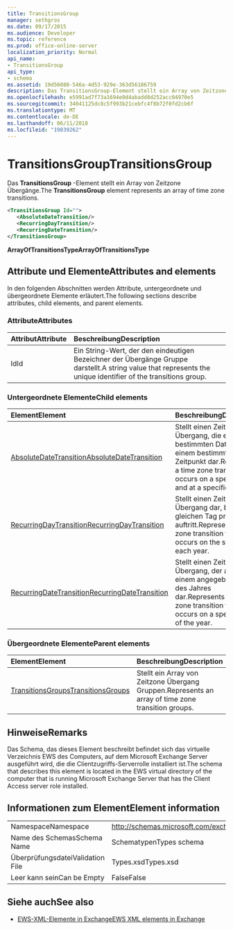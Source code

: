 ```yaml
---
title: TransitionsGroup
manager: sethgros
ms.date: 09/17/2015
ms.audience: Developer
ms.topic: reference
ms.prod: office-online-server
localization_priority: Normal
api_name:
- TransitionsGroup
api_type:
- schema
ms.assetid: 19d56080-546a-4d53-929e-363d56186759
description: Das TransitionsGroup-Element stellt ein Array von Zeitzone Übergänge.
ms.openlocfilehash: e5991ad7f73a1694e0d4abadd8d252acc04970e5
ms.sourcegitcommit: 34041125dc8c5f993b21cebfc4f8b72f0fd2cb6f
ms.translationtype: MT
ms.contentlocale: de-DE
ms.lasthandoff: 06/11/2018
ms.locfileid: "19839262"
---
```

# <a name="transitionsgroup"></a><span data-ttu-id="eba49-103">TransitionsGroup</span><span class="sxs-lookup"><span data-stu-id="eba49-103">TransitionsGroup</span></span>

<span data-ttu-id="eba49-104">Das **TransitionsGroup** -Element stellt ein Array von Zeitzone Übergänge.</span><span class="sxs-lookup"><span data-stu-id="eba49-104">The **TransitionsGroup** element represents an array of time zone transitions.</span></span> 
  
```xml
<TransitionsGroup Id="">
   <AbsoluteDateTransition/>
   <RecurringDayTransition/>
   <RecurringDateTransition/>
</TransitionsGroup>
```

 <span data-ttu-id="eba49-105">**ArrayOfTransitionsType**</span><span class="sxs-lookup"><span data-stu-id="eba49-105">**ArrayOfTransitionsType**</span></span>
## <a name="attributes-and-elements"></a><span data-ttu-id="eba49-106">Attribute und Elemente</span><span class="sxs-lookup"><span data-stu-id="eba49-106">Attributes and elements</span></span>

<span data-ttu-id="eba49-107">In den folgenden Abschnitten werden Attribute, untergeordnete und übergeordnete Elemente erläutert.</span><span class="sxs-lookup"><span data-stu-id="eba49-107">The following sections describe attributes, child elements, and parent elements.</span></span>
  
### <a name="attributes"></a><span data-ttu-id="eba49-108">Attribute</span><span class="sxs-lookup"><span data-stu-id="eba49-108">Attributes</span></span>

|<span data-ttu-id="eba49-109">**Attribut**</span><span class="sxs-lookup"><span data-stu-id="eba49-109">**Attribute**</span></span>|<span data-ttu-id="eba49-110">**Beschreibung**</span><span class="sxs-lookup"><span data-stu-id="eba49-110">**Description**</span></span>|
|:-----|:-----|
|<span data-ttu-id="eba49-111">Id</span><span class="sxs-lookup"><span data-stu-id="eba49-111">Id</span></span>  <br/> |<span data-ttu-id="eba49-112">Ein String-Wert, der den eindeutigen Bezeichner der Übergänge Gruppe darstellt.</span><span class="sxs-lookup"><span data-stu-id="eba49-112">A string value that represents the unique identifier of the transitions group.</span></span>  <br/> |
   
### <a name="child-elements"></a><span data-ttu-id="eba49-113">Untergeordnete Elemente</span><span class="sxs-lookup"><span data-stu-id="eba49-113">Child elements</span></span>

|<span data-ttu-id="eba49-114">**Element**</span><span class="sxs-lookup"><span data-stu-id="eba49-114">**Element**</span></span>|<span data-ttu-id="eba49-115">**Beschreibung**</span><span class="sxs-lookup"><span data-stu-id="eba49-115">**Description**</span></span>|
|:-----|:-----|
|[<span data-ttu-id="eba49-116">AbsoluteDateTransition</span><span class="sxs-lookup"><span data-stu-id="eba49-116">AbsoluteDateTransition</span></span>](absolutedatetransition.md) <br/> |<span data-ttu-id="eba49-117">Stellt einen Zeitzone Übergang, die einem bestimmten Datum und zu einem bestimmten Zeitpunkt dar.</span><span class="sxs-lookup"><span data-stu-id="eba49-117">Represents a time zone transition that occurs on a specific date and at a specific time.</span></span>  <br/> |
|[<span data-ttu-id="eba49-118">RecurringDayTransition</span><span class="sxs-lookup"><span data-stu-id="eba49-118">RecurringDayTransition</span></span>](recurringdaytransition.md) <br/> |<span data-ttu-id="eba49-119">Stellt einen Zeitzone Übergang dar, bei dem gleichen Tag pro Jahr auftritt.</span><span class="sxs-lookup"><span data-stu-id="eba49-119">Represents a time zone transition that occurs on the same day each year.</span></span>  <br/> |
|[<span data-ttu-id="eba49-120">RecurringDateTransition</span><span class="sxs-lookup"><span data-stu-id="eba49-120">RecurringDateTransition</span></span>](recurringdatetransition.md) <br/> |<span data-ttu-id="eba49-121">Stellt einen Zeitzone Übergang, der auftritt, an einem angegebenen Tag des Jahres dar.</span><span class="sxs-lookup"><span data-stu-id="eba49-121">Represents a time zone transition that occurs on a specified day of the year.</span></span>  <br/> |
   
### <a name="parent-elements"></a><span data-ttu-id="eba49-122">Übergeordnete Elemente</span><span class="sxs-lookup"><span data-stu-id="eba49-122">Parent elements</span></span>

|<span data-ttu-id="eba49-123">**Element**</span><span class="sxs-lookup"><span data-stu-id="eba49-123">**Element**</span></span>|<span data-ttu-id="eba49-124">**Beschreibung**</span><span class="sxs-lookup"><span data-stu-id="eba49-124">**Description**</span></span>|
|:-----|:-----|
|[<span data-ttu-id="eba49-125">TransitionsGroups</span><span class="sxs-lookup"><span data-stu-id="eba49-125">TransitionsGroups</span></span>](transitionsgroups.md) <br/> |<span data-ttu-id="eba49-126">Stellt ein Array von Zeitzone Übergang Gruppen.</span><span class="sxs-lookup"><span data-stu-id="eba49-126">Represents an array of time zone transition groups.</span></span>  <br/> |
   
## <a name="remarks"></a><span data-ttu-id="eba49-127">Hinweise</span><span class="sxs-lookup"><span data-stu-id="eba49-127">Remarks</span></span>

<span data-ttu-id="eba49-128">Das Schema, das dieses Element beschreibt befindet sich das virtuelle Verzeichnis EWS des Computers, auf dem Microsoft Exchange Server ausgeführt wird, die die Clientzugriffs-Serverrolle installiert ist.</span><span class="sxs-lookup"><span data-stu-id="eba49-128">The schema that describes this element is located in the EWS virtual directory of the computer that is running Microsoft Exchange Server that has the Client Access server role installed.</span></span>
  
## <a name="element-information"></a><span data-ttu-id="eba49-129">Informationen zum Element</span><span class="sxs-lookup"><span data-stu-id="eba49-129">Element information</span></span>

|||
|:-----|:-----|
|<span data-ttu-id="eba49-130">Namespace</span><span class="sxs-lookup"><span data-stu-id="eba49-130">Namespace</span></span>  <br/> |http://schemas.microsoft.com/exchange/services/2006/types  <br/> |
|<span data-ttu-id="eba49-131">Name des Schemas</span><span class="sxs-lookup"><span data-stu-id="eba49-131">Schema Name</span></span>  <br/> |<span data-ttu-id="eba49-132">Schematypen</span><span class="sxs-lookup"><span data-stu-id="eba49-132">Types schema</span></span>  <br/> |
|<span data-ttu-id="eba49-133">Überprüfungsdatei</span><span class="sxs-lookup"><span data-stu-id="eba49-133">Validation File</span></span>  <br/> |<span data-ttu-id="eba49-134">Types.xsd</span><span class="sxs-lookup"><span data-stu-id="eba49-134">Types.xsd</span></span>  <br/> |
|<span data-ttu-id="eba49-135">Leer kann sein</span><span class="sxs-lookup"><span data-stu-id="eba49-135">Can be Empty</span></span>  <br/> |<span data-ttu-id="eba49-136">False</span><span class="sxs-lookup"><span data-stu-id="eba49-136">False</span></span>  <br/> |
   
## <a name="see-also"></a><span data-ttu-id="eba49-137">Siehe auch</span><span class="sxs-lookup"><span data-stu-id="eba49-137">See also</span></span>



- [<span data-ttu-id="eba49-138">EWS-XML-Elemente in Exchange</span><span class="sxs-lookup"><span data-stu-id="eba49-138">EWS XML elements in Exchange</span></span>](ews-xml-elements-in-exchange.md)

